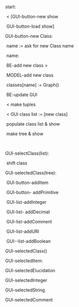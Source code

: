 start:

​												< [GUI-button-new show

​													GUI-button-load show]

GUI-button-new Class:

​	name := ask for new Class name

​	name:										

​												BE-add new class >

​																			MODEL-add new class

​																				classes[name] := Graph()

​												BE-update GUI

​													< make tuples

​													< GUI class list := [new class] 

​		populate class list & show

​		make tree & show

​		



GUI-selectClass(list):

​	shift class

GUI-selectedClass(tree):

​	GUI-button-addItem

​	GUI-button- addPrimitive

​		GUI-list-addInteger

​		GUI-list- addDecimal

​		GUI-list-addComment

​		GUI-list-addURI

​		GUI--list-addBoolean



GUI-selectedClass()



GUI-selectedItem:



GUI-selectedElucidation

GUI-selectedInteger

GUI-selectedString

GUI-selectedComment



​		